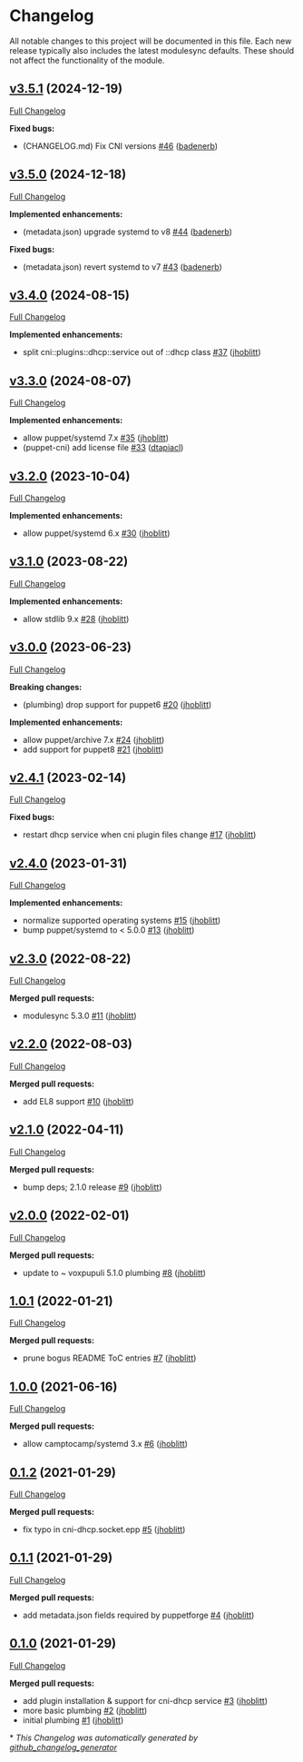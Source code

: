 # Changelog

All notable changes to this project will be documented in this file.
Each new release typically also includes the latest modulesync defaults.
These should not affect the functionality of the module.

## [v3.5.1](https://github.com/lsst-it/puppet-cni/tree/v3.5.0) (2024-12-19)

[Full Changelog](https://github.com/lsst-it/puppet-cni/compare/v3.5.0...v3.5.1)

**Fixed bugs:**

- \(CHANGELOG.md\) Fix CNI versions [\#46](https://github.com/lsst-it/puppet-cni/pull/46) ([badenerb](https://github.com/badenerb))

## [v3.5.0](https://github.com/lsst-it/puppet-cni/tree/v3.5.0) (2024-12-18)

[Full Changelog](https://github.com/lsst-it/puppet-cni/compare/v3.4.0...v3.5.0)

**Implemented enhancements:**

- \(metadata.json\) upgrade systemd to v8 [\#44](https://github.com/lsst-it/puppet-cni/pull/44) ([badenerb](https://github.com/badenerb))

**Fixed bugs:**

- \(metadata.json\) revert systemd to v7 [\#43](https://github.com/lsst-it/puppet-cni/pull/43) ([badenerb](https://github.com/badenerb))

## [v3.4.0](https://github.com/lsst-it/puppet-cni/tree/v3.4.0) (2024-08-15)

[Full Changelog](https://github.com/lsst-it/puppet-cni/compare/v3.3.0...v3.4.0)

**Implemented enhancements:**

- split cni::plugins::dhcp::service out of ::dhcp class [\#37](https://github.com/lsst-it/puppet-cni/pull/37) ([jhoblitt](https://github.com/jhoblitt))

## [v3.3.0](https://github.com/lsst-it/puppet-cni/tree/v3.3.0) (2024-08-07)

[Full Changelog](https://github.com/lsst-it/puppet-cni/compare/v3.2.0...v3.3.0)

**Implemented enhancements:**

- allow puppet/systemd 7.x [\#35](https://github.com/lsst-it/puppet-cni/pull/35) ([jhoblitt](https://github.com/jhoblitt))
- \(puppet-cni\) add license file [\#33](https://github.com/lsst-it/puppet-cni/pull/33) ([dtapiacl](https://github.com/dtapiacl))

## [v3.2.0](https://github.com/lsst-it/puppet-cni/tree/v3.2.0) (2023-10-04)

[Full Changelog](https://github.com/lsst-it/puppet-cni/compare/v3.1.0...v3.2.0)

**Implemented enhancements:**

- allow puppet/systemd 6.x [\#30](https://github.com/lsst-it/puppet-cni/pull/30) ([jhoblitt](https://github.com/jhoblitt))

## [v3.1.0](https://github.com/lsst-it/puppet-cni/tree/v3.1.0) (2023-08-22)

[Full Changelog](https://github.com/lsst-it/puppet-cni/compare/v3.0.0...v3.1.0)

**Implemented enhancements:**

- allow stdlib 9.x [\#28](https://github.com/lsst-it/puppet-cni/pull/28) ([jhoblitt](https://github.com/jhoblitt))

## [v3.0.0](https://github.com/lsst-it/puppet-cni/tree/v3.0.0) (2023-06-23)

[Full Changelog](https://github.com/lsst-it/puppet-cni/compare/v2.4.1...v3.0.0)

**Breaking changes:**

- \(plumbing\) drop support for puppet6 [\#20](https://github.com/lsst-it/puppet-cni/pull/20) ([jhoblitt](https://github.com/jhoblitt))

**Implemented enhancements:**

- allow puppet/archive 7.x [\#24](https://github.com/lsst-it/puppet-cni/pull/24) ([jhoblitt](https://github.com/jhoblitt))
- add support for puppet8 [\#21](https://github.com/lsst-it/puppet-cni/pull/21) ([jhoblitt](https://github.com/jhoblitt))

## [v2.4.1](https://github.com/lsst-it/puppet-cni/tree/v2.4.1) (2023-02-14)

[Full Changelog](https://github.com/lsst-it/puppet-cni/compare/v2.4.0...v2.4.1)

**Fixed bugs:**

- restart dhcp service when cni plugin files change [\#17](https://github.com/lsst-it/puppet-cni/pull/17) ([jhoblitt](https://github.com/jhoblitt))

## [v2.4.0](https://github.com/lsst-it/puppet-cni/tree/v2.4.0) (2023-01-31)

[Full Changelog](https://github.com/lsst-it/puppet-cni/compare/v2.3.0...v2.4.0)

**Implemented enhancements:**

- normalize supported operating systems [\#15](https://github.com/lsst-it/puppet-cni/pull/15) ([jhoblitt](https://github.com/jhoblitt))
- bump puppet/systemd to \< 5.0.0 [\#13](https://github.com/lsst-it/puppet-cni/pull/13) ([jhoblitt](https://github.com/jhoblitt))

## [v2.3.0](https://github.com/lsst-it/puppet-cni/tree/v2.3.0) (2022-08-22)

[Full Changelog](https://github.com/lsst-it/puppet-cni/compare/v2.2.0...v2.3.0)

**Merged pull requests:**

- modulesync 5.3.0 [\#11](https://github.com/lsst-it/puppet-cni/pull/11) ([jhoblitt](https://github.com/jhoblitt))

## [v2.2.0](https://github.com/lsst-it/puppet-cni/tree/v2.2.0) (2022-08-03)

[Full Changelog](https://github.com/lsst-it/puppet-cni/compare/v2.1.0...v2.2.0)

**Merged pull requests:**

- add EL8 support [\#10](https://github.com/lsst-it/puppet-cni/pull/10) ([jhoblitt](https://github.com/jhoblitt))

## [v2.1.0](https://github.com/lsst-it/puppet-cni/tree/v2.1.0) (2022-04-11)

[Full Changelog](https://github.com/lsst-it/puppet-cni/compare/v2.0.0...v2.1.0)

**Merged pull requests:**

- bump deps; 2.1.0 release [\#9](https://github.com/lsst-it/puppet-cni/pull/9) ([jhoblitt](https://github.com/jhoblitt))

## [v2.0.0](https://github.com/lsst-it/puppet-cni/tree/v2.0.0) (2022-02-01)

[Full Changelog](https://github.com/lsst-it/puppet-cni/compare/1.0.1...v2.0.0)

**Merged pull requests:**

- update to ~ voxpupuli 5.1.0 plumbing [\#8](https://github.com/lsst-it/puppet-cni/pull/8) ([jhoblitt](https://github.com/jhoblitt))

## [1.0.1](https://github.com/lsst-it/puppet-cni/tree/1.0.1) (2022-01-21)

[Full Changelog](https://github.com/lsst-it/puppet-cni/compare/1.0.0...1.0.1)

**Merged pull requests:**

- prune bogus README ToC entries [\#7](https://github.com/lsst-it/puppet-cni/pull/7) ([jhoblitt](https://github.com/jhoblitt))

## [1.0.0](https://github.com/lsst-it/puppet-cni/tree/1.0.0) (2021-06-16)

[Full Changelog](https://github.com/lsst-it/puppet-cni/compare/0.1.2...1.0.0)

**Merged pull requests:**

- allow camptocamp/systemd 3.x [\#6](https://github.com/lsst-it/puppet-cni/pull/6) ([jhoblitt](https://github.com/jhoblitt))

## [0.1.2](https://github.com/lsst-it/puppet-cni/tree/0.1.2) (2021-01-29)

[Full Changelog](https://github.com/lsst-it/puppet-cni/compare/0.1.1...0.1.2)

**Merged pull requests:**

- fix typo in cni-dhcp.socket.epp [\#5](https://github.com/lsst-it/puppet-cni/pull/5) ([jhoblitt](https://github.com/jhoblitt))

## [0.1.1](https://github.com/lsst-it/puppet-cni/tree/0.1.1) (2021-01-29)

[Full Changelog](https://github.com/lsst-it/puppet-cni/compare/0.1.0...0.1.1)

**Merged pull requests:**

- add metadata.json fields required by puppetforge [\#4](https://github.com/lsst-it/puppet-cni/pull/4) ([jhoblitt](https://github.com/jhoblitt))

## [0.1.0](https://github.com/lsst-it/puppet-cni/tree/0.1.0) (2021-01-29)

[Full Changelog](https://github.com/lsst-it/puppet-cni/compare/c3af5adafada00fbb9d4b3eb0cd90616fae11de5...0.1.0)

**Merged pull requests:**

- add plugin installation & support for cni-dhcp service [\#3](https://github.com/lsst-it/puppet-cni/pull/3) ([jhoblitt](https://github.com/jhoblitt))
- more basic plumbing [\#2](https://github.com/lsst-it/puppet-cni/pull/2) ([jhoblitt](https://github.com/jhoblitt))
- initial plumbing [\#1](https://github.com/lsst-it/puppet-cni/pull/1) ([jhoblitt](https://github.com/jhoblitt))



\* *This Changelog was automatically generated by [github_changelog_generator](https://github.com/github-changelog-generator/github-changelog-generator)*
